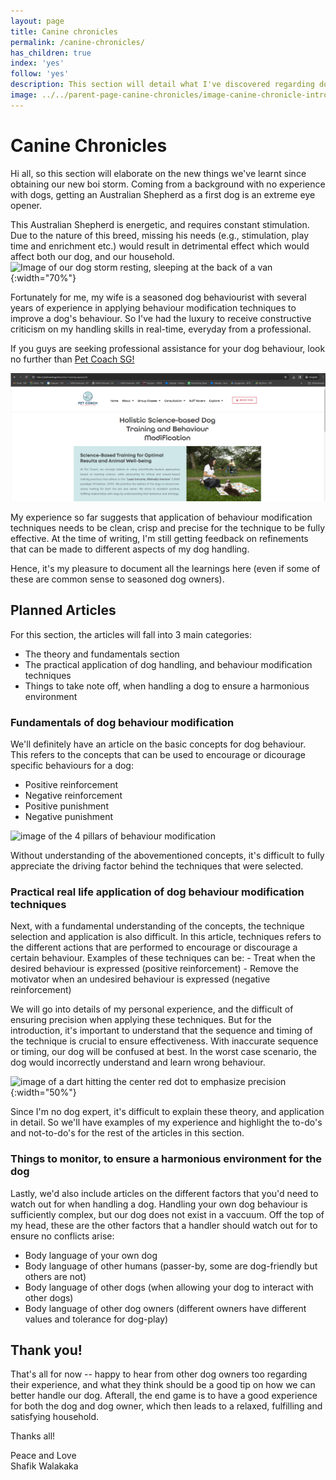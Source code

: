 ```yaml
---
layout: page
title: Canine chronicles
permalink: /canine-chronicles/
has_children: true 
index: 'yes'
follow: 'yes'
description: This section will detail what I've discovered regarding dog behaviour as we go through my journey of becoming a responsible dog owner :D. Read on to check out tips, tricks and common mistakes that will allow you to become a better dog handler!
image: ../../parent-page-canine-chronicles/image-canine-chronicle-intro.png
---
```



# Canine Chronicles
Hi all, so this section will elaborate on the new things we've learnt since obtaining our new boi storm.
Coming from a background with no experience with dogs, getting an Australian Shepherd as a first dog is an extreme eye opener.

<!-- ![image indicating that I have no experience. A form of me checking the "No experience" checkbox](https://media.licdn.com/dms/image/C5612AQGtaq1cSdJCZg/article-cover_image-shrink_600_2000/0/1520145702068?e=2147483647&v=beta&t=HqVOsiiGTOAusDRqNWWC7Qbgo1U_QxJYonRT9XawvJg){:width="50%"}  -->

This Australian Shepherd is energetic, and requires constant stimulation. Due to the nature of this breed, missing his needs (e.g., stimulation, play time and enrichment etc.) would result in detrimental effect which would affect both our dog, and our household.
![Image of our dog storm resting, sleeping at the back of a van](../../parent-page-canine-chronicles/image-storm-sleeping-in-nvan.jpeg){:width="70%"}

Fortunately for me, my wife is a seasoned dog behaviourist with several years of experience in applying behaviour modification techniques to improve a dog's behaviour. So I've had the luxury to receive constructive criticism on my handling skills in real-time, everyday from a professional.

If you guys are seeking professional assistance for your dog behaviour, look no further than [Pet Coach SG!](https://petcoach.sg)

![Image of pet coach SG training approach, for dog owners whom are interested in training dogs](/parent-page-canine-chronicles/image-petcoach-sg-training-approach.png)

My experience so far suggests that application of behaviour modification techniques needs to be clean, crisp and precise for the technique to be fully effective. At the time of writing, I'm still getting feedback on refinements that can be made to different aspects of my dog handling.

Hence, it's my pleasure to document all the learnings here (even if some of these are common sense to seasoned dog owners).

## Planned Articles

For this section, the articles will fall into 3 main categories:
- The theory and fundamentals section
- The practical application of dog handling, and behaviour modification techniques
- Things to take note off, when handling a dog to ensure a harmonious environment

### Fundamentals of dog behaviour modification
We'll definitely have an article on the basic concepts for dog behaviour. This refers to the concepts that can be used to encourage or dicourage specific behaviours for a dog:
- Positive reinforcement
- Negative reinforcement
- Positive punishment
- Negative punishment

![image of the 4 pillars of behaviour modification](https://www.zoofit.net/wp-content/uploads/2015/11/operant-conditioning-quadrants-269x225.jpg)

Without understanding of the abovementioned concepts, it's difficult to fully appreciate the driving factor behind the techniques that were selected.

### Practical real life application of dog behaviour modification techniques

Next, with a fundamental understanding of the concepts, the technique selection and application is also difficult. In this article, techniques refers to the different actions that are performed to encourage or discourage a certain behaviour. Examples of these techniques can be:
    - Treat when the desired behaviour is expressed (positive reinforcement)
    - Remove the motivator when an undesired behaviour is expressed (negative reinforcement)

We will go into details of my personal experience, and the difficult of ensuring precision when applying these techniques. But for the introduction, it's important to understand that the sequence and timing of the technique is crucial to ensure effectiveness. With inaccurate sequence or timing, our dog will be confused at best. In the worst case scenario, the dog would incorrectly understand and learn wrong behaviour.

![image of a dart hitting the center red dot to emphasize precision](https://www.thoughtco.com/thmb/I5cL2do487V73TIGmEAI7CLmIys=/1500x0/filters:no_upscale():max_bytes(150000):strip_icc()/GettyImages-958882058-ea61bbe62a594754b80a23a6fe150aae.jpg){:width="50%"}

Since I'm no dog expert, it's difficult to explain these theory, and application in detail. So we'll have examples of my experience and highlight the to-do's and not-to-do's for the rest of the articles in this section. 

### Things to monitor, to ensure a harmonious environment for the dog

Lastly, we'd also include articles on the different factors that you'd need to watch out for when handling a dog. Handling your own dog behaviour is sufficiently complex, but our dog does not exist in a vaccuum. Off the top of my head, these are the other factors that a handler should watch out for to ensure no conflicts arise:
- Body language of your own dog
- Body language of other humans (passer-by, some are dog-friendly but others are not)
- Body language of other dogs (when allowing your dog to interact with other dogs)
- Body language of other dog owners (different owners have different values and tolerance for dog-play)

## Thank you!

That's all for now -- happy to hear from other dog owners too regarding their experience, and what they think should be a good tip on how we can better handle our dog. Afterall, the end game is to have a good experience for both the dog and dog owner, which then leads to a relaxed, fulfilling and satisfying household.

Thanks all!

Peace and Love<br>
Shafik Walakaka
